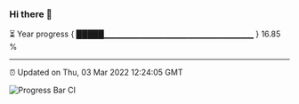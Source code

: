 ### Hi there 👋

⏳ Year progress { █████▁▁▁▁▁▁▁▁▁▁▁▁▁▁▁▁▁▁▁▁▁▁▁▁▁ } 16.85 %

---

⏰ Updated on Thu, 03 Mar 2022 12:24:05 GMT

![Progress Bar CI](https://github.com/liununu/liununu/workflows/Progress%20Bar%20CI/badge.svg)
